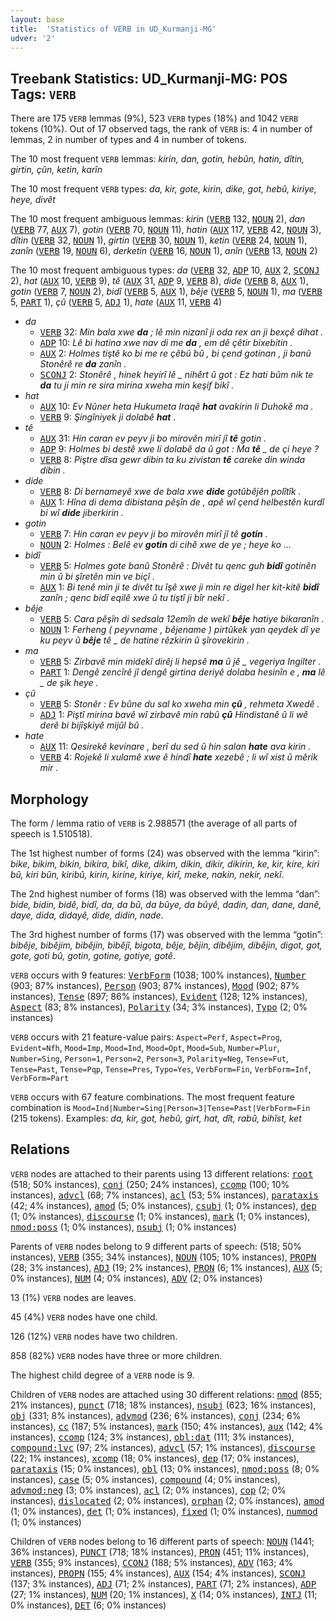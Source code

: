 ```yaml
---
layout: base
title:  'Statistics of VERB in UD_Kurmanji-MG'
udver: '2'
---
```


## Treebank Statistics: UD_Kurmanji-MG: POS Tags: `VERB`

There are 175 `VERB` lemmas (9%), 523 `VERB` types (18%) and 1042 `VERB` tokens (10%).
Out of 17 observed tags, the rank of `VERB` is: 4 in number of lemmas, 2 in number of types and 4 in number of tokens.

The 10 most frequent `VERB` lemmas: <em>kirin, dan, gotin, hebûn, hatin, dîtin, girtin, çûn, ketin, karîn</em>

The 10 most frequent `VERB` types:  <em>da, kir, gote, kirin, dike, got, hebû, kiriye, heye, divêt</em>

The 10 most frequent ambiguous lemmas: <em>kirin</em> (<tt><a href="kmr_mg-pos-VERB.html">VERB</a></tt> 132, <tt><a href="kmr_mg-pos-NOUN.html">NOUN</a></tt> 2), <em>dan</em> (<tt><a href="kmr_mg-pos-VERB.html">VERB</a></tt> 77, <tt><a href="kmr_mg-pos-AUX.html">AUX</a></tt> 7), <em>gotin</em> (<tt><a href="kmr_mg-pos-VERB.html">VERB</a></tt> 70, <tt><a href="kmr_mg-pos-NOUN.html">NOUN</a></tt> 11), <em>hatin</em> (<tt><a href="kmr_mg-pos-AUX.html">AUX</a></tt> 117, <tt><a href="kmr_mg-pos-VERB.html">VERB</a></tt> 42, <tt><a href="kmr_mg-pos-NOUN.html">NOUN</a></tt> 3), <em>dîtin</em> (<tt><a href="kmr_mg-pos-VERB.html">VERB</a></tt> 32, <tt><a href="kmr_mg-pos-NOUN.html">NOUN</a></tt> 1), <em>girtin</em> (<tt><a href="kmr_mg-pos-VERB.html">VERB</a></tt> 30, <tt><a href="kmr_mg-pos-NOUN.html">NOUN</a></tt> 1), <em>ketin</em> (<tt><a href="kmr_mg-pos-VERB.html">VERB</a></tt> 24, <tt><a href="kmr_mg-pos-NOUN.html">NOUN</a></tt> 1), <em>zanîn</em> (<tt><a href="kmr_mg-pos-VERB.html">VERB</a></tt> 19, <tt><a href="kmr_mg-pos-NOUN.html">NOUN</a></tt> 6), <em>derketin</em> (<tt><a href="kmr_mg-pos-VERB.html">VERB</a></tt> 16, <tt><a href="kmr_mg-pos-NOUN.html">NOUN</a></tt> 1), <em>anîn</em> (<tt><a href="kmr_mg-pos-VERB.html">VERB</a></tt> 13, <tt><a href="kmr_mg-pos-NOUN.html">NOUN</a></tt> 2)

The 10 most frequent ambiguous types:  <em>da</em> (<tt><a href="kmr_mg-pos-VERB.html">VERB</a></tt> 32, <tt><a href="kmr_mg-pos-ADP.html">ADP</a></tt> 10, <tt><a href="kmr_mg-pos-AUX.html">AUX</a></tt> 2, <tt><a href="kmr_mg-pos-SCONJ.html">SCONJ</a></tt> 2), <em>hat</em> (<tt><a href="kmr_mg-pos-AUX.html">AUX</a></tt> 10, <tt><a href="kmr_mg-pos-VERB.html">VERB</a></tt> 9), <em>tê</em> (<tt><a href="kmr_mg-pos-AUX.html">AUX</a></tt> 31, <tt><a href="kmr_mg-pos-ADP.html">ADP</a></tt> 9, <tt><a href="kmr_mg-pos-VERB.html">VERB</a></tt> 8), <em>dide</em> (<tt><a href="kmr_mg-pos-VERB.html">VERB</a></tt> 8, <tt><a href="kmr_mg-pos-AUX.html">AUX</a></tt> 1), <em>gotin</em> (<tt><a href="kmr_mg-pos-VERB.html">VERB</a></tt> 7, <tt><a href="kmr_mg-pos-NOUN.html">NOUN</a></tt> 2), <em>bidî</em> (<tt><a href="kmr_mg-pos-VERB.html">VERB</a></tt> 5, <tt><a href="kmr_mg-pos-AUX.html">AUX</a></tt> 1), <em>bêje</em> (<tt><a href="kmr_mg-pos-VERB.html">VERB</a></tt> 5, <tt><a href="kmr_mg-pos-NOUN.html">NOUN</a></tt> 1), <em>ma</em> (<tt><a href="kmr_mg-pos-VERB.html">VERB</a></tt> 5, <tt><a href="kmr_mg-pos-PART.html">PART</a></tt> 1), <em>çû</em> (<tt><a href="kmr_mg-pos-VERB.html">VERB</a></tt> 5, <tt><a href="kmr_mg-pos-ADJ.html">ADJ</a></tt> 1), <em>hate</em> (<tt><a href="kmr_mg-pos-AUX.html">AUX</a></tt> 11, <tt><a href="kmr_mg-pos-VERB.html">VERB</a></tt> 4)


* <em>da</em>
  * <tt><a href="kmr_mg-pos-VERB.html">VERB</a></tt> 32: <em>Min bala xwe <b>da</b> ; lê min nizanî ji oda rex an ji bexçê dihat .</em>
  * <tt><a href="kmr_mg-pos-ADP.html">ADP</a></tt> 10: <em>Lê bi hatina xwe nav di me <b>da</b> , em dê çêtir bixebitin .</em>
  * <tt><a href="kmr_mg-pos-AUX.html">AUX</a></tt> 2: <em>Holmes tiştê ko bi me re çêbû bû , bi çend gotinan , ji banû Stonêrê re <b>da</b> zanîn .</em>
  * <tt><a href="kmr_mg-pos-SCONJ.html">SCONJ</a></tt> 2: <em>Stonêrê , hinek heyirî lê _ nihêrt û got : Ez hati bûm nik te <b>da</b> tu ji min re sira mirina xweha min keşif bikî .</em>
* <em>hat</em>
  * <tt><a href="kmr_mg-pos-AUX.html">AUX</a></tt> 10: <em>Ev Nûner heta Hukumeta Iraqê <b>hat</b> avakirin li Duhokê ma .</em>
  * <tt><a href="kmr_mg-pos-VERB.html">VERB</a></tt> 9: <em>Şingîniyek ji dolabê <b>hat</b> .</em>
* <em>tê</em>
  * <tt><a href="kmr_mg-pos-AUX.html">AUX</a></tt> 31: <em>Hin caran ev peyv ji bo mirovên mirî jî <b>tê</b> gotin .</em>
  * <tt><a href="kmr_mg-pos-ADP.html">ADP</a></tt> 9: <em>Holmes bi destê xwe li dolabê da û got : Ma <b>tê</b> _ de çi heye ?</em>
  * <tt><a href="kmr_mg-pos-VERB.html">VERB</a></tt> 8: <em>Piştre dîsa gewr dibin ta ku zivistan <b>tê</b> careke din winda dibin .</em>
* <em>dide</em>
  * <tt><a href="kmr_mg-pos-VERB.html">VERB</a></tt> 8: <em>Di bernameyê xwe de bala xwe <b>dide</b> gotûbêjên polîtîk .</em>
  * <tt><a href="kmr_mg-pos-AUX.html">AUX</a></tt> 1: <em>Hîna di dema dibistana pêşîn de , apê wî çend helbestên kurdî bi wî <b>dide</b> jiberkirin .</em>
* <em>gotin</em>
  * <tt><a href="kmr_mg-pos-VERB.html">VERB</a></tt> 7: <em>Hin caran ev peyv ji bo mirovên mirî jî tê <b>gotin</b> .</em>
  * <tt><a href="kmr_mg-pos-NOUN.html">NOUN</a></tt> 2: <em>Holmes : Belê ev <b>gotin</b> di cihê xwe de ye ; heye ko ...</em>
* <em>bidî</em>
  * <tt><a href="kmr_mg-pos-VERB.html">VERB</a></tt> 5: <em>Holmes gote banû Stonêrê : Divêt tu qenc guh <b>bidî</b> gotinên min û bi şîretên min ve biçî .</em>
  * <tt><a href="kmr_mg-pos-AUX.html">AUX</a></tt> 1: <em>Bi tenê min ji te divêt tu îşê xwe ji min re digel her kit-kitê <b>bidî</b> zanîn ; qenc bidî eqilê xwe û tu tiştî ji bîr nekî .</em>
* <em>bêje</em>
  * <tt><a href="kmr_mg-pos-VERB.html">VERB</a></tt> 5: <em>Cara pêşîn di sedsala 12emîn de wekî <b>bêje</b> hatiye bikaranîn .</em>
  * <tt><a href="kmr_mg-pos-NOUN.html">NOUN</a></tt> 1: <em>Ferheng ( peyvname , bêjename ) pirtûkek yan qeydek dî ye ku peyv û <b>bêje</b> tê _ de hatine rêzkirin û şîrovekirin .</em>
* <em>ma</em>
  * <tt><a href="kmr_mg-pos-VERB.html">VERB</a></tt> 5: <em>Zirbavê min midekî dirêj li hepsê <b>ma</b> û jê _ vegeriya Ingilter .</em>
  * <tt><a href="kmr_mg-pos-PART.html">PART</a></tt> 1: <em>Dengê zencîrê jî dengê girtina deriyê dolaba hesinîn e , <b>ma</b> lê _ de şik heye .</em>
* <em>çû</em>
  * <tt><a href="kmr_mg-pos-VERB.html">VERB</a></tt> 5: <em>Stonêr : Ev bûne du sal ko xweha min <b>çû</b> , rehmeta Xwedê .</em>
  * <tt><a href="kmr_mg-pos-ADJ.html">ADJ</a></tt> 1: <em>Piştî mirina bavê wî zirbavê min rabû <b>çû</b> Hindistanê û li wê derê bi bijîşkiyê mijûl bû .</em>
* <em>hate</em>
  * <tt><a href="kmr_mg-pos-AUX.html">AUX</a></tt> 11: <em>Qesirekê kevinare , berî du sed û hin salan <b>hate</b> ava kirin .</em>
  * <tt><a href="kmr_mg-pos-VERB.html">VERB</a></tt> 4: <em>Rojekê li xulamê xwe ê hindî <b>hate</b> xezebê ; li wî xist û mêrik mir .</em>

## Morphology

The form / lemma ratio of `VERB` is 2.988571 (the average of all parts of speech is 1.510518).

The 1st highest number of forms (24) was observed with the lemma “kirin”: <em>bike, bikim, bikin, bikira, bikî, dike, dikim, dikin, dikir, dikirin, ke, kir, kire, kiri bû, kiri bûn, kiribû, kirin, kirine, kiriye, kirî, meke, nakin, nekir, nekî</em>.

The 2nd highest number of forms (18) was observed with the lemma “dan”: <em>bide, bidin, bidê, bidî, da, da bû, da bûye, da bûyê, dadin, dan, dane, danê, daye, dida, didayê, dide, didin, nade</em>.

The 3rd highest number of forms (17) was observed with the lemma “gotin”: <em>bibêje, bibêjim, bibêjin, bibêjî, bigota, bêje, bêjin, dibêjim, dibêjin, digot, got, gote, goti bû, gotin, gotine, gotiye, gotê</em>.

`VERB` occurs with 9 features: <tt><a href="kmr_mg-feat-VerbForm.html">VerbForm</a></tt> (1038; 100% instances), <tt><a href="kmr_mg-feat-Number.html">Number</a></tt> (903; 87% instances), <tt><a href="kmr_mg-feat-Person.html">Person</a></tt> (903; 87% instances), <tt><a href="kmr_mg-feat-Mood.html">Mood</a></tt> (902; 87% instances), <tt><a href="kmr_mg-feat-Tense.html">Tense</a></tt> (897; 86% instances), <tt><a href="kmr_mg-feat-Evident.html">Evident</a></tt> (128; 12% instances), <tt><a href="kmr_mg-feat-Aspect.html">Aspect</a></tt> (83; 8% instances), <tt><a href="kmr_mg-feat-Polarity.html">Polarity</a></tt> (34; 3% instances), <tt><a href="kmr_mg-feat-Typo.html">Typo</a></tt> (2; 0% instances)

`VERB` occurs with 21 feature-value pairs: `Aspect=Perf`, `Aspect=Prog`, `Evident=Nfh`, `Mood=Imp`, `Mood=Ind`, `Mood=Opt`, `Mood=Sub`, `Number=Plur`, `Number=Sing`, `Person=1`, `Person=2`, `Person=3`, `Polarity=Neg`, `Tense=Fut`, `Tense=Past`, `Tense=Pqp`, `Tense=Pres`, `Typo=Yes`, `VerbForm=Fin`, `VerbForm=Inf`, `VerbForm=Part`

`VERB` occurs with 67 feature combinations.
The most frequent feature combination is `Mood=Ind|Number=Sing|Person=3|Tense=Past|VerbForm=Fin` (215 tokens).
Examples: <em>da, kir, got, hebû, girt, hat, dît, rabû, bihîst, ket</em>


## Relations

`VERB` nodes are attached to their parents using 13 different relations: <tt><a href="kmr_mg-dep-root.html">root</a></tt> (518; 50% instances), <tt><a href="kmr_mg-dep-conj.html">conj</a></tt> (250; 24% instances), <tt><a href="kmr_mg-dep-ccomp.html">ccomp</a></tt> (100; 10% instances), <tt><a href="kmr_mg-dep-advcl.html">advcl</a></tt> (68; 7% instances), <tt><a href="kmr_mg-dep-acl.html">acl</a></tt> (53; 5% instances), <tt><a href="kmr_mg-dep-parataxis.html">parataxis</a></tt> (42; 4% instances), <tt><a href="kmr_mg-dep-amod.html">amod</a></tt> (5; 0% instances), <tt><a href="kmr_mg-dep-csubj.html">csubj</a></tt> (1; 0% instances), <tt><a href="kmr_mg-dep-dep.html">dep</a></tt> (1; 0% instances), <tt><a href="kmr_mg-dep-discourse.html">discourse</a></tt> (1; 0% instances), <tt><a href="kmr_mg-dep-mark.html">mark</a></tt> (1; 0% instances), <tt><a href="kmr_mg-dep-nmod-poss.html">nmod:poss</a></tt> (1; 0% instances), <tt><a href="kmr_mg-dep-nsubj.html">nsubj</a></tt> (1; 0% instances)

Parents of `VERB` nodes belong to 9 different parts of speech:  (518; 50% instances), <tt><a href="kmr_mg-pos-VERB.html">VERB</a></tt> (355; 34% instances), <tt><a href="kmr_mg-pos-NOUN.html">NOUN</a></tt> (105; 10% instances), <tt><a href="kmr_mg-pos-PROPN.html">PROPN</a></tt> (28; 3% instances), <tt><a href="kmr_mg-pos-ADJ.html">ADJ</a></tt> (19; 2% instances), <tt><a href="kmr_mg-pos-PRON.html">PRON</a></tt> (6; 1% instances), <tt><a href="kmr_mg-pos-AUX.html">AUX</a></tt> (5; 0% instances), <tt><a href="kmr_mg-pos-NUM.html">NUM</a></tt> (4; 0% instances), <tt><a href="kmr_mg-pos-ADV.html">ADV</a></tt> (2; 0% instances)

13 (1%) `VERB` nodes are leaves.

45 (4%) `VERB` nodes have one child.

126 (12%) `VERB` nodes have two children.

858 (82%) `VERB` nodes have three or more children.

The highest child degree of a `VERB` node is 9.

Children of `VERB` nodes are attached using 30 different relations: <tt><a href="kmr_mg-dep-nmod.html">nmod</a></tt> (855; 21% instances), <tt><a href="kmr_mg-dep-punct.html">punct</a></tt> (718; 18% instances), <tt><a href="kmr_mg-dep-nsubj.html">nsubj</a></tt> (623; 16% instances), <tt><a href="kmr_mg-dep-obj.html">obj</a></tt> (331; 8% instances), <tt><a href="kmr_mg-dep-advmod.html">advmod</a></tt> (236; 6% instances), <tt><a href="kmr_mg-dep-conj.html">conj</a></tt> (234; 6% instances), <tt><a href="kmr_mg-dep-cc.html">cc</a></tt> (187; 5% instances), <tt><a href="kmr_mg-dep-mark.html">mark</a></tt> (150; 4% instances), <tt><a href="kmr_mg-dep-aux.html">aux</a></tt> (142; 4% instances), <tt><a href="kmr_mg-dep-ccomp.html">ccomp</a></tt> (124; 3% instances), <tt><a href="kmr_mg-dep-obl-dat.html">obl:dat</a></tt> (111; 3% instances), <tt><a href="kmr_mg-dep-compound-lvc.html">compound:lvc</a></tt> (97; 2% instances), <tt><a href="kmr_mg-dep-advcl.html">advcl</a></tt> (57; 1% instances), <tt><a href="kmr_mg-dep-discourse.html">discourse</a></tt> (22; 1% instances), <tt><a href="kmr_mg-dep-xcomp.html">xcomp</a></tt> (18; 0% instances), <tt><a href="kmr_mg-dep-dep.html">dep</a></tt> (17; 0% instances), <tt><a href="kmr_mg-dep-parataxis.html">parataxis</a></tt> (15; 0% instances), <tt><a href="kmr_mg-dep-obl.html">obl</a></tt> (13; 0% instances), <tt><a href="kmr_mg-dep-nmod-poss.html">nmod:poss</a></tt> (8; 0% instances), <tt><a href="kmr_mg-dep-case.html">case</a></tt> (5; 0% instances), <tt><a href="kmr_mg-dep-compound.html">compound</a></tt> (4; 0% instances), <tt><a href="kmr_mg-dep-advmod-neg.html">advmod:neg</a></tt> (3; 0% instances), <tt><a href="kmr_mg-dep-acl.html">acl</a></tt> (2; 0% instances), <tt><a href="kmr_mg-dep-cop.html">cop</a></tt> (2; 0% instances), <tt><a href="kmr_mg-dep-dislocated.html">dislocated</a></tt> (2; 0% instances), <tt><a href="kmr_mg-dep-orphan.html">orphan</a></tt> (2; 0% instances), <tt><a href="kmr_mg-dep-amod.html">amod</a></tt> (1; 0% instances), <tt><a href="kmr_mg-dep-det.html">det</a></tt> (1; 0% instances), <tt><a href="kmr_mg-dep-fixed.html">fixed</a></tt> (1; 0% instances), <tt><a href="kmr_mg-dep-nummod.html">nummod</a></tt> (1; 0% instances)

Children of `VERB` nodes belong to 16 different parts of speech: <tt><a href="kmr_mg-pos-NOUN.html">NOUN</a></tt> (1441; 36% instances), <tt><a href="kmr_mg-pos-PUNCT.html">PUNCT</a></tt> (718; 18% instances), <tt><a href="kmr_mg-pos-PRON.html">PRON</a></tt> (451; 11% instances), <tt><a href="kmr_mg-pos-VERB.html">VERB</a></tt> (355; 9% instances), <tt><a href="kmr_mg-pos-CCONJ.html">CCONJ</a></tt> (188; 5% instances), <tt><a href="kmr_mg-pos-ADV.html">ADV</a></tt> (163; 4% instances), <tt><a href="kmr_mg-pos-PROPN.html">PROPN</a></tt> (155; 4% instances), <tt><a href="kmr_mg-pos-AUX.html">AUX</a></tt> (154; 4% instances), <tt><a href="kmr_mg-pos-SCONJ.html">SCONJ</a></tt> (137; 3% instances), <tt><a href="kmr_mg-pos-ADJ.html">ADJ</a></tt> (71; 2% instances), <tt><a href="kmr_mg-pos-PART.html">PART</a></tt> (71; 2% instances), <tt><a href="kmr_mg-pos-ADP.html">ADP</a></tt> (27; 1% instances), <tt><a href="kmr_mg-pos-NUM.html">NUM</a></tt> (20; 1% instances), <tt><a href="kmr_mg-pos-X.html">X</a></tt> (14; 0% instances), <tt><a href="kmr_mg-pos-INTJ.html">INTJ</a></tt> (11; 0% instances), <tt><a href="kmr_mg-pos-DET.html">DET</a></tt> (6; 0% instances)

